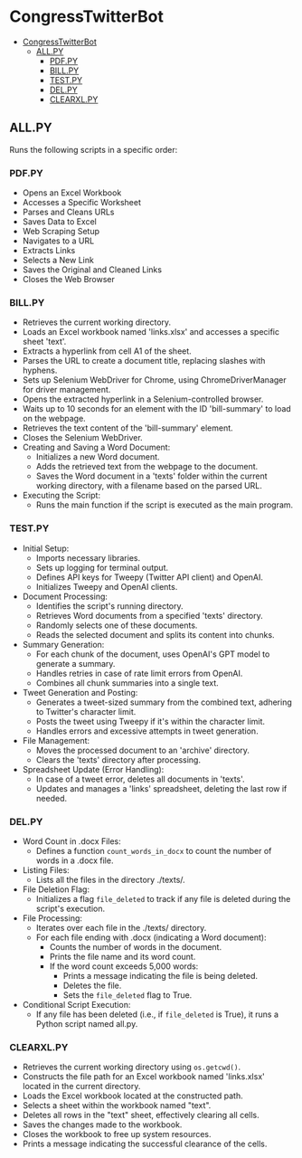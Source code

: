 # CongressTwitterBot

- [CongressTwitterBot](#congresstwitterbot)
  - [ALL.PY](#allpy)
    - [PDF.PY](#pdfpy)
    - [BILL.PY](#billpy)
    - [TEST.PY](#testpy)
    - [DEL.PY](#delpy)
    - [CLEARXL.PY](#clearxlpy)

## ALL.PY

Runs the following scripts in a specific order:

### PDF.PY

- Opens an Excel Workbook
- Accesses a Specific Worksheet
- Parses and Cleans URLs
- Saves Data to Excel
- Web Scraping Setup
- Navigates to a URL
- Extracts Links
- Selects a New Link
- Saves the Original and Cleaned Links
- Closes the Web Browser

### BILL.PY

- Retrieves the current working directory.
- Loads an Excel workbook named 'links.xlsx' and accesses a specific sheet 'text'.
- Extracts a hyperlink from cell A1 of the sheet.
- Parses the URL to create a document title, replacing slashes with hyphens.
- Sets up Selenium WebDriver for Chrome, using ChromeDriverManager for driver management.
- Opens the extracted hyperlink in a Selenium-controlled browser.
- Waits up to 10 seconds for an element with the ID 'bill-summary' to load on the webpage.
- Retrieves the text content of the 'bill-summary' element.
- Closes the Selenium WebDriver.
- Creating and Saving a Word Document:
  - Initializes a new Word document.
  - Adds the retrieved text from the webpage to the document.
  - Saves the Word document in a 'texts' folder within the current working directory, with a filename based on the parsed URL.
- Executing the Script:
  - Runs the main function if the script is executed as the main program.

### TEST.PY

- Initial Setup:
  - Imports necessary libraries.
  - Sets up logging for terminal output.
  - Defines API keys for Tweepy (Twitter API client) and OpenAI.
  - Initializes Tweepy and OpenAI clients.
- Document Processing:
  - Identifies the script's running directory.
  - Retrieves Word documents from a specified 'texts' directory.
  - Randomly selects one of these documents.
  - Reads the selected document and splits its content into chunks.
- Summary Generation:
  - For each chunk of the document, uses OpenAI's GPT model to generate a summary.
  - Handles retries in case of rate limit errors from OpenAI.
  - Combines all chunk summaries into a single text.
- Tweet Generation and Posting:
  - Generates a tweet-sized summary from the combined text, adhering to Twitter's character limit.
  - Posts the tweet using Tweepy if it's within the character limit.
  - Handles errors and excessive attempts in tweet generation.
- File Management:
  - Moves the processed document to an 'archive' directory.
  - Clears the 'texts' directory after processing.
- Spreadsheet Update (Error Handling):
  - In case of a tweet error, deletes all documents in 'texts'.
  - Updates and manages a 'links' spreadsheet, deleting the last row if needed.

### DEL.PY

- Word Count in .docx Files:
  - Defines a function `count_words_in_docx` to count the number of words in a .docx file.
- Listing Files:
  - Lists all the files in the directory ./texts/.
- File Deletion Flag:
  - Initializes a flag `file_deleted` to track if any file is deleted during the script's execution.
- File Processing:
  - Iterates over each file in the ./texts/ directory.
  - For each file ending with .docx (indicating a Word document):
    - Counts the number of words in the document.
    - Prints the file name and its word count.
    - If the word count exceeds 5,000 words:
      - Prints a message indicating the file is being deleted.
      - Deletes the file.
      - Sets the `file_deleted` flag to True.
- Conditional Script Execution:
  - If any file has been deleted (i.e., if `file_deleted` is True), it runs a Python script named all.py.

### CLEARXL.PY

- Retrieves the current working directory using `os.getcwd()`.
- Constructs the file path for an Excel workbook named 'links.xlsx' located in the current directory.
- Loads the Excel workbook located at the constructed path.
- Selects a sheet within the workbook named "text".
- Deletes all rows in the "text" sheet, effectively clearing all cells.
- Saves the changes made to the workbook.
- Closes the workbook to free up system resources.
- Prints a message indicating the successful clearance of the cells.
